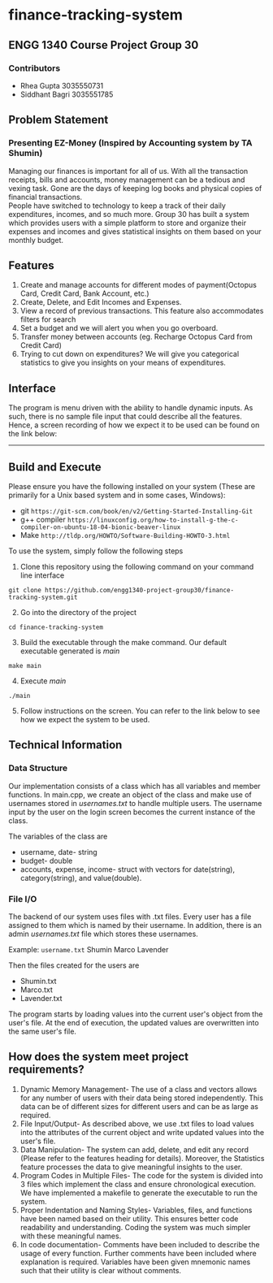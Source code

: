 # finance-tracking-system
## ENGG 1340 Course Project Group 30
### Contributors
- Rhea Gupta 3035550731
- Siddhant Bagri 3035551785

## Problem Statement
### Presenting EZ-Money (Inspired by Accounting system by TA Shumin)

Managing our finances is important for all of us. With all the transaction receipts, bills and accounts, money management can be a tedious and vexing task. Gone are the days of keeping log books and physical copies of financial transactions.  
People have switched to technology to keep a track of their daily expenditures, incomes, and so much more. Group 30 has built a system which provides users with a simple platform to store and organize their expenses and incomes and gives statistical insights on them based on your monthly budget.

## Features
1. Create and manage accounts for different modes of payment(Octopus Card, Credit Card, Bank Account, etc.)
2. Create, Delete, and Edit Incomes and Expenses.
3. View a record of previous transactions. This feature also accommodates filters for search
4. Set a budget and we will alert you when you go overboard.
5. Transfer money between accounts (eg. Recharge Octopus Card from Credit Card)
6. Trying to cut down on expenditures? We will give you categorical statistics to give you insights on your means of expenditures. 

## Interface
The program is menu driven with the ability to handle dynamic inputs. As such, there is no sample file input that could describe all the features. Hence, a screen recording of how we expect it to be used can be found on the link below: 

***

## Build and Execute
Please ensure you have the following installed on your system (These are primarily for a Unix based system and in some cases, Windows):
- git `https://git-scm.com/book/en/v2/Getting-Started-Installing-Git`
- g++ compiler `https://linuxconfig.org/how-to-install-g-the-c-compiler-on-ubuntu-18-04-bionic-beaver-linux`
- Make `http://tldp.org/HOWTO/Software-Building-HOWTO-3.html`

To use the system, simply follow the following steps
1. Clone this repository using the following command on your command line interface

`git clone https://github.com/engg1340-project-group30/finance-tracking-system.git`

2. Go into the directory of the project

`cd finance-tracking-system`

3. Build the executable through the make command. Our default executable generated is *main*

`make main`

4. Execute *main* 

`./main`

5. Follow instructions on the screen. You can refer to the link below to see how we expect the system to be used.

## Technical Information
### Data Structure
Our implementation consists of a class which has all variables and member functions. 
In main.cpp, we create an object of the class and make use of usernames stored in *usernames.txt* to handle multiple users. The username input by the user on the login screen becomes the current instance of the class.

The variables of the class are
- username, date- string
- budget- double
- accounts, expense, income- struct with vectors for date(string), category(string), and value(double).

### File I/O
The backend of our system uses files with .txt files. Every user has a file assigned to them which is named by their username. In addition, there is an admin *usernames.txt* file which stores these usernames.

Example:
`username.txt`
Shumin
Marco
Lavender

Then the files created for the users are
- Shumin.txt
- Marco.txt
- Lavender.txt

The program starts by loading values into the current user's object from the user's file. At the end of execution, the updated values are overwritten into the same user's file.

## How does the system meet project requirements?
1. Dynamic Memory Management- The use of a class and vectors allows for any number of users with their data being stored independently. This data can be of different sizes for different users and can be as large as required.
2. File Input/Output- As described above, we use .txt files to load values into the attributes of the current object and write updated values into the user's file.
3. Data Manipulation- The system can add, delete, and edit any record (Please refer to the features heading for details). Moreover, the Statistics feature processes the data to give meaningful insights to the user.
4. Program Codes in Multiple Files- The code for the system is divided into 3 files which implement the class and ensure chronological execution. We have implemented a makefile to generate the executable to run the system.
5. Proper Indentation and Naming Styles- Variables, files, and functions have been named based on their utility. This ensures better code readability and understanding. Coding the system was much simpler with these meaningful names.
6. In code documentation- Comments have been included to describe the usage of every function. Further comments have been included where explanation is required. Variables have been given mnemonic names such that their utility is clear without comments.